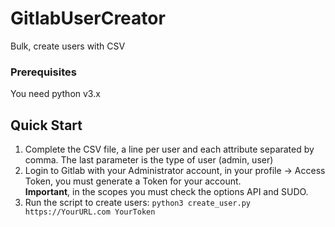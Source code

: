 # GitlabUserCreator
Bulk, create users with CSV
<br>
### Prerequisites
You need python v3.x
<br>
## Quick Start
1. Complete the CSV file, a line per user and each attribute separated by comma. The last parameter is the type of user (admin, user)
2. Login to Gitlab with your Administrator account, in your profile -> Access Token, you must generate a Token for your account. <br>
   <b>Important</b>, in the scopes you must check the options API and SUDO.
4. Run the script to create users: ```python3 create_user.py https://YourURL.com YourToken```

